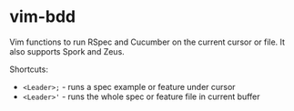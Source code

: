vim-bdd
=======

Vim functions to run RSpec and Cucumber on the current cursor or file. It also supports Spork and Zeus.

Shortcuts:

 - `<Leader>;` - runs a spec example or feature under cursor
 - `<Leader>'` - runs the whole spec or feature file in current buffer
